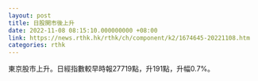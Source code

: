 ```yaml
---
layout: post
title: 日股開市後上升
date: 2022-11-08 08:15:10.000000000 +08:00
link: https://news.rthk.hk/rthk/ch/component/k2/1674645-20221108.htm
categories: rthk
---
```


東京股市上升。日經指數較早時報27719點，升191點，升幅0.7%。

